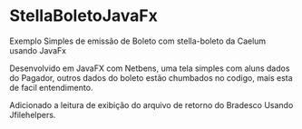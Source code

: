 # StellaBoletoJavaFx
Exemplo Simples de emissão de Boleto com stella-boleto da Caelum usando JavaFx

Desenvolvido em JavaFX com Netbens, uma tela simples com aluns dados do Pagador, outros dados do boleto estão chumbados no codigo, mais esta de facil entendimento.

Adicionado a leitura de exibição do arquivo de retorno do Bradesco Usando Jfilehelpers.
